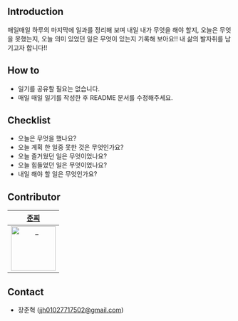 ## Introduction
매일매일 하루의 마지막에 일과를 정리해 보며 내일 내가 무엇을 해야 할지, 오늘은 무엇을 못했는지, 오늘 의미 있었던 일은 무엇이 있는지 기록해 보아요!! 내 삶의 발자취를 남기고자 합니다!!

## How to
- 일기를 공유할 필요는 없습니다.
- 매일 매일 일기를 작성한 후 README 문서를 수정해주세요.

## Checklist
- 오늘은 무엇을 했나요?
- 오늘 계획 한 일중 못한 것은 무엇인가요?
- 오늘 즐거웠던 일은 무엇이었나요?
- 오늘 힘들었던 일은 무엇이었나요?
- 내일 해야 할 일은 무엇인가요?

## Contributor
| [준찌](https://github.com/juunzzi) |
|:---:|
|<img src="https://avatars.githubusercontent.com/u/78349600?v=4" width=100px alt="_"/>|
## Contact
- 장준혁 (jjh01027717502@gmail.com)
